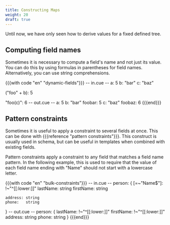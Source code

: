 ```yaml
---
title: Constructing Maps
weight: 20
draft: true
---
```


Until now, we have only seen how to derive values for a fixed defined tree.

## Computing field names

Sometimes it is necessary to compute a field's name and not just its value.
You can do this by using formulas in parentheses for field names.
Alternatively, you can use string comprehensions.

{{{with code "en" "dynamic-fields"}}}
-- in.cue --
a: 5
b: "bar"
c: "baz"

("foo" + b): 5

"foo\(c)": 6
-- out.cue --
a:      5
b:      "bar"
foobar: 5
c:      "baz"
foobaz: 6
{{{end}}}

## Pattern constraints

Sometimes it is useful to apply a constraint to several fields at once.
This can be done with {{{reference "pattern constraints"}}}.
This construct is usually used in schema, but can be useful in templates when
combined with existing fields.

Pattern constraints apply a constraint to any field that matches a field name
pattern.
In the following example, this is used to require that the value of each field
name ending with "Name" should not start with a lowercase letter.

{{{with code "en" "bulk-constraints"}}}
-- in.cue --
person: {
	[=~"Name$"]: !~"^[[:lower:]]"
	lastName:    string
	firstName:   string

	address: string
	phone:   string
}
-- out.cue --
person: {
    lastName:  !~"^[[:lower:]]"
    firstName: !~"^[[:lower:]]"
    address:   string
    phone:     string
}
{{{end}}}

<!--  TODO

`and([])`

`and` takes a list and returns the result of applying
the `&` operator to all elements in the list.
It returns top for the empty list.

{{{with code "en" "core-builtin-and"}}}
-- in.cue --
a: and([>=10, >5, <=10])
b: and([2])
c: and([])
-- out.cue --
a: 10
b: 2
c: _
{{{end}}}

- a: ?? expr / a: <- expr

-->
